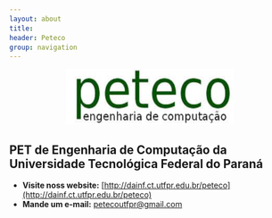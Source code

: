 ```yaml
---
layout: about
title:
header: Peteco
group: navigation
---
```


<center><img width="300" height="100"  src="/assets/img/home/peteco.png"></center>
<p></p>

PET de Engenharia de Computação da Universidade Tecnológica Federal do Paraná
---

<p></p>

 * **Visite noss website:** [http://dainf.ct.utfpr.edu.br/peteco](http://dainf.ct.utfpr.edu.br/peteco)
 * **Mande um e-mail:** [petecoutfpr@gmail.com](mailto:petecoutfpr@gmail.com)

